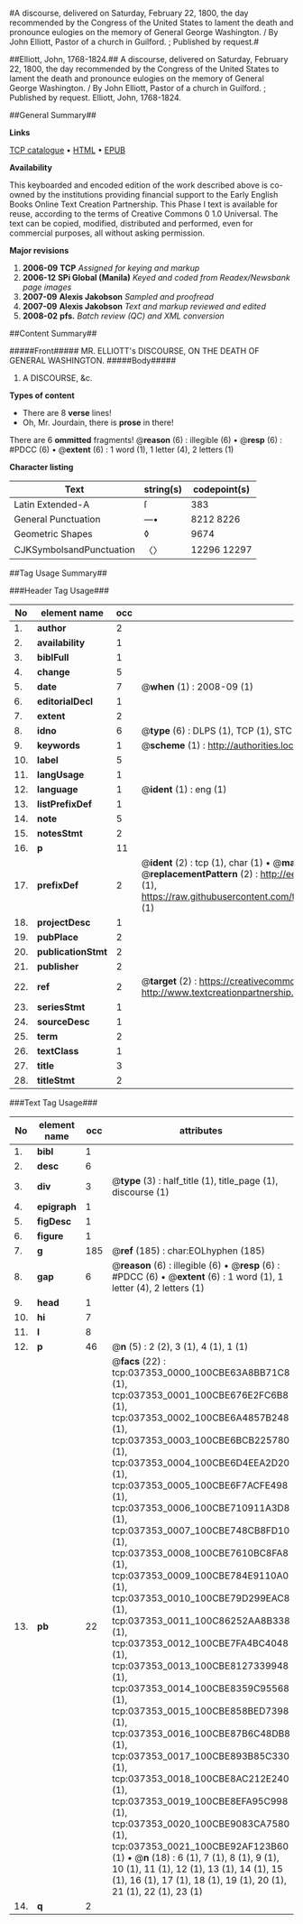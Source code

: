 #A discourse, delivered on Saturday, February 22, 1800, the day recommended by the Congress of the United States to lament the death and pronounce eulogies on the memory of General George Washington. / By John Elliott, Pastor of a church in Guilford. ; Published by request.#

##Elliott, John, 1768-1824.##
A discourse, delivered on Saturday, February 22, 1800, the day recommended by the Congress of the United States to lament the death and pronounce eulogies on the memory of General George Washington. / By John Elliott, Pastor of a church in Guilford. ; Published by request.
Elliott, John, 1768-1824.

##General Summary##

**Links**

[TCP catalogue](http://www.ota.ox.ac.uk/tcp/)  • 
[HTML](http://tei.it.ox.ac.uk/tcp/Texts-HTML/free/N28/N28031.html)  • 
[EPUB](http://tei.it.ox.ac.uk/tcp/Texts-EPUB/free/N28/N28031.epub)

**Availability**

This keyboarded and encoded edition of the
	       work described above is co-owned by the institutions
	       providing financial support to the Early English Books
	       Online Text Creation Partnership. This Phase I text is
	       available for reuse, according to the terms of Creative
	       Commons 0 1.0 Universal. The text can be copied,
	       modified, distributed and performed, even for
	       commercial purposes, all without asking permission.

**Major revisions**

1. __2006-09__ __TCP__ *Assigned for keying and markup*
1. __2006-12__ __SPi Global (Manila)__ *Keyed and coded from Readex/Newsbank page images*
1. __2007-09__ __Alexis Jakobson__ *Sampled and proofread*
1. __2007-09__ __Alexis Jakobson__ *Text and markup reviewed and edited*
1. __2008-02__ __pfs.__ *Batch review (QC) and XML conversion*

##Content Summary##

#####Front#####
MR. ELLIOTT's DISCOURSE, ON THE DEATH OF GENERAL WASHINGTON.
#####Body#####

1. A DISCOURSE, &c.

**Types of content**

  * There are 8 **verse** lines!
  * Oh, Mr. Jourdain, there is **prose** in there!

There are 6 **ommitted** fragments! 
 @__reason__ (6) : illegible (6)  •  @__resp__ (6) : #PDCC (6)  •  @__extent__ (6) : 1 word (1), 1 letter (4), 2 letters (1)

**Character listing**


|Text|string(s)|codepoint(s)|
|---|---|---|
|Latin Extended-A|ſ|383|
|General Punctuation|—•|8212 8226|
|Geometric Shapes|◊|9674|
|CJKSymbolsandPunctuation|〈〉|12296 12297|

##Tag Usage Summary##

###Header Tag Usage###

|No|element name|occ|attributes|
|---|---|---|---|
|1.|__author__|2||
|2.|__availability__|1||
|3.|__biblFull__|1||
|4.|__change__|5||
|5.|__date__|7| @__when__ (1) : 2008-09 (1)|
|6.|__editorialDecl__|1||
|7.|__extent__|2||
|8.|__idno__|6| @__type__ (6) : DLPS (1), TCP (1), STC (1), NOTIS (1), IMAGE-SET (1), EVANS-CITATION (1)|
|9.|__keywords__|1| @__scheme__ (1) : http://authorities.loc.gov/ (1)|
|10.|__label__|5||
|11.|__langUsage__|1||
|12.|__language__|1| @__ident__ (1) : eng (1)|
|13.|__listPrefixDef__|1||
|14.|__note__|5||
|15.|__notesStmt__|2||
|16.|__p__|11||
|17.|__prefixDef__|2| @__ident__ (2) : tcp (1), char (1)  •  @__matchPattern__ (2) : ([0-9\-]+):([0-9IVX]+) (1), (.+) (1)  •  @__replacementPattern__ (2) : http://eebo.chadwyck.com/downloadtiff?vid=$1&page=$2 (1), https://raw.githubusercontent.com/textcreationpartnership/Texts/master/tcpchars.xml#$1 (1)|
|18.|__projectDesc__|1||
|19.|__pubPlace__|2||
|20.|__publicationStmt__|2||
|21.|__publisher__|2||
|22.|__ref__|2| @__target__ (2) : https://creativecommons.org/publicdomain/zero/1.0/ (1), http://www.textcreationpartnership.org/docs/. (1)|
|23.|__seriesStmt__|1||
|24.|__sourceDesc__|1||
|25.|__term__|2||
|26.|__textClass__|1||
|27.|__title__|3||
|28.|__titleStmt__|2||


###Text Tag Usage###

|No|element name|occ|attributes|
|---|---|---|---|
|1.|__bibl__|1||
|2.|__desc__|6||
|3.|__div__|3| @__type__ (3) : half_title (1), title_page (1), discourse (1)|
|4.|__epigraph__|1||
|5.|__figDesc__|1||
|6.|__figure__|1||
|7.|__g__|185| @__ref__ (185) : char:EOLhyphen (185)|
|8.|__gap__|6| @__reason__ (6) : illegible (6)  •  @__resp__ (6) : #PDCC (6)  •  @__extent__ (6) : 1 word (1), 1 letter (4), 2 letters (1)|
|9.|__head__|1||
|10.|__hi__|7||
|11.|__l__|8||
|12.|__p__|46| @__n__ (5) : 2 (2), 3 (1), 4 (1), 1 (1)|
|13.|__pb__|22| @__facs__ (22) : tcp:037353_0000_100CBE63A8BB71C8 (1), tcp:037353_0001_100CBE676E2FC6B8 (1), tcp:037353_0002_100CBE6A4857B248 (1), tcp:037353_0003_100CBE6BCB225780 (1), tcp:037353_0004_100CBE6D4EEA2D20 (1), tcp:037353_0005_100CBE6F7ACFE498 (1), tcp:037353_0006_100CBE710911A3D8 (1), tcp:037353_0007_100CBE748CB8FD10 (1), tcp:037353_0008_100CBE7610BC8FA8 (1), tcp:037353_0009_100CBE784E9110A0 (1), tcp:037353_0010_100CBE79D299EAC8 (1), tcp:037353_0011_100C86252AA8B338 (1), tcp:037353_0012_100CBE7FA4BC4048 (1), tcp:037353_0013_100CBE8127339948 (1), tcp:037353_0014_100CBE8359C95568 (1), tcp:037353_0015_100CBE858BED7398 (1), tcp:037353_0016_100CBE87B6C48DB8 (1), tcp:037353_0017_100CBE893B85C330 (1), tcp:037353_0018_100CBE8AC212E240 (1), tcp:037353_0019_100CBE8EFA95C998 (1), tcp:037353_0020_100CBE9083CA7580 (1), tcp:037353_0021_100CBE92AF123B60 (1)  •  @__n__ (18) : 6 (1), 7 (1), 8 (1), 9 (1), 10 (1), 11 (1), 12 (1), 13 (1), 14 (1), 15 (1), 16 (1), 17 (1), 18 (1), 19 (1), 20 (1), 21 (1), 22 (1), 23 (1)|
|14.|__q__|2||
